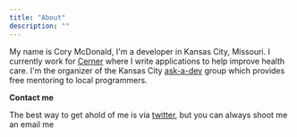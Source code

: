 ```yaml
---
title: "About"
description: ""
---
```


My name is Cory McDonald, I'm a developer in Kansas City, Missouri. I currently work for [Cerner](http://github.com/cerner) where I write applications to help improve health care. I'm the organizer of the Kansas City [ask-a-dev](https://askadev.org/) group which provides free mentoring to local programmers.


**Contact me**

The best way to get ahold of me is via [twitter](http://twitter.com/corywmcdonald), but you can always shoot me an email me <span id="email"></span>

<script language="JavaScript">
var username = "cory";
var hostname = "corywmcdonald.com";
var linktext = username + "@" + hostname ;
document.getElementById('email').innerHTML = ("at <a href='" + "mail" + "to:" + username + "@" + hostname + "'>" + linktext + "</a>.");
</script>
